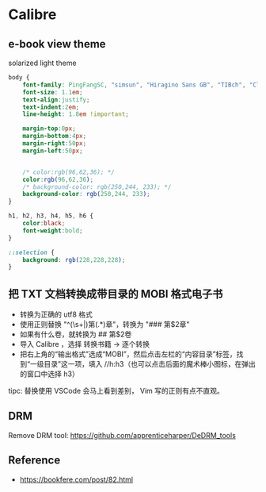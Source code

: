 # Calibre

## e-book view theme
solarized light theme
```css
body {
    font-family: PingFangSC, "simsun", "Hiragino Sans GB", "TIBch", "Classic Grotesque W01","Helvetica Neue", Arial, "STHeiti", "Microsoft YaHei", "WenQuanYi Micro Hei", SimSun, sans-serif !important;
    font-size: 1.1em;
    text-align:justify;
    text-indent:2em;
    line-height: 1.8em !important;

    margin-top:0px;
    margin-bottom:4px;
    margin-right:50px;
    margin-left:50px;


    /* color:rgb(96,62,36); */
    color:rgb(96,62,36);
    /* background-color: rgb(250,244, 233); */
    background-color: rgb(250,244, 233);
}

h1, h2, h3, h4, h5, h6 {
    color:black;
    font-weight:bold;
}

::selection {
    background: rgb(228,228,228);
}
```

## 把 TXT 文档转换成带目录的 MOBI 格式电子书

- 转换为正确的 utf8 格式
- 使用正则替换 "^(\s+|)第(.*)章"，转换为 "### 第$2章"
- 如果有什么卷，就转换为 ## 第$2卷
- 导入 Calibre ，选择 转换书籍 → 逐个转换
- 把右上角的“输出格式”选成“MOBI”，然后点击左栏的“内容目录”标签，找到“一级目录”这一项，填入 //h:h3（也可以点击后面的魔术棒小图标，在弹出的窗口中选择 h3）

tipc: 替换使用 VSCode 会马上看到差别， Vim 写的正则有点不直观。


## DRM
Remove DRM tool: https://github.com/apprenticeharper/DeDRM_tools


## Reference
- https://bookfere.com/post/82.html
